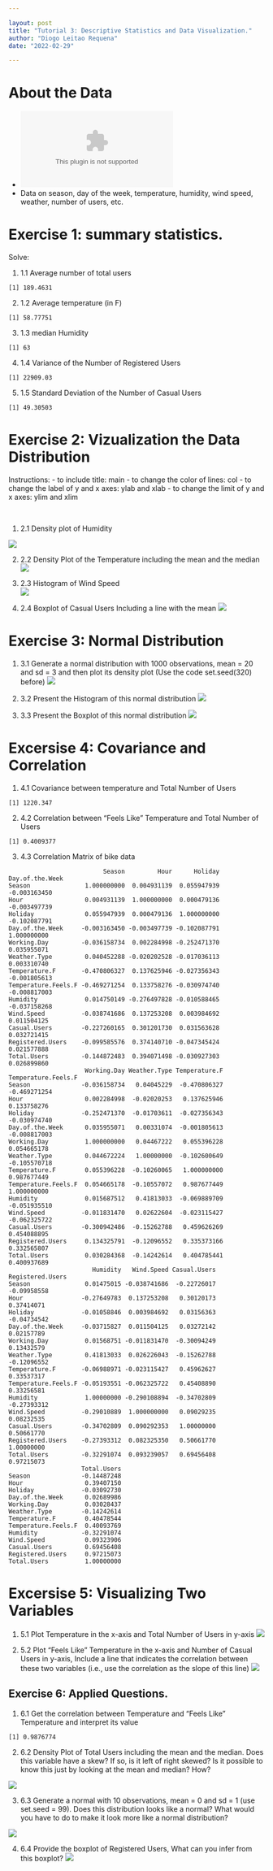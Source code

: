 ```yaml
---

layout: post
title: "Tutorial 3: Descriptive Statistics and Data Visualization."
author: "Diogo Leitao Requena"
date: "2022-02-29"

---
```


# About the Data

- ![Hourly Rental Bike Usage in Washington DC](https://github.com/Wario84/idsc_mgs/raw/master/assets/data/bike_data.csv?raw=true)
-   Data on season, day of the week, temperature, humidity, wind speed,
    weather, number of users, etc.

# Exercise 1: summary statistics.

Solve:

1.  1.1 Average number of total users

<!-- -->

    [1] 189.4631

2.  1.2 Average temperature (in F)

<!-- -->

    [1] 58.77751

3.  1.3 median Humidity

<!-- -->

    [1] 63

4.  1.4 Variance of the Number of Registered Users

<!-- -->

    [1] 22909.03

5.  1.5 Standard Deviation of the Number of Casual Users

<!-- -->

    [1] 49.30503

# Exercise 2: Vizualization the Data Distribution

Instructions: - to include title: main - to change the color of lines:
col - to change the label of y and x axes: ylab and xlab - to change the
limit of y and x axes: ylim and xlim

<br>

1.  2.1 Density plot of Humidity

![](https://github.com/Wario84/idsc_mgs/raw/master/assets/imgs/unnamed-chunk-7-1.png?raw=true)<!-- -->

2.  2.2 Density Plot of the Temperature including the mean and the
    median
    ![](https://github.com/Wario84/idsc_mgs/raw/master/assets/imgs/unnamed-chunk-8-1.png?raw=true)<!-- -->

3.  2.3 Histogram of Wind Speed <br>
    ![](https://github.com/Wario84/idsc_mgs/raw/master/assets/imgs/unnamed-chunk-9-1.png?raw=true)<!-- -->

4.  2.4 Boxplot of Casual Users Including a line with the mean
    ![](https://github.com/Wario84/idsc_mgs/raw/master/assets/imgs/unnamed-chunk-10-1.png?raw=true)<!-- -->

# Exercise 3: Normal Distribution

1.  3.1 Generate a normal distribution with 1000 observations, mean = 20
    and sd = 3 and then plot its density plot (Use the code
    set.seed(320) before)
    ![](https://github.com/Wario84/idsc_mgs/raw/master/assets/imgs/unnamed-chunk-11-1.png?raw=true)<!-- -->

2.  3.2 Present the Histogram of this normal distribution
    ![](https://github.com/Wario84/idsc_mgs/raw/master/assets/imgs/unnamed-chunk-12-1.png?raw=true)<!-- -->

3.  3.3 Present the Boxplot of this normal distribution
    ![](https://github.com/Wario84/idsc_mgs/raw/master/assets/imgs/unnamed-chunk-13-1.png?raw=true)<!-- -->

# Excersise 4: Covariance and Correlation

1.  4.1 Covariance between temperature and Total Number of Users

<!-- -->

    [1] 1220.347

2.  4.2 Correlation between “Feels Like” Temperature and Total Number of
    Users

<!-- -->

    [1] 0.4009377

3.  4.3 Correlation Matrix of bike data

<!-- -->

                              Season         Hour      Holiday Day.of.the.Week
    Season               1.000000000  0.004931139  0.055947939    -0.003163450
    Hour                 0.004931139  1.000000000  0.000479136    -0.003497739
    Holiday              0.055947939  0.000479136  1.000000000    -0.102087791
    Day.of.the.Week     -0.003163450 -0.003497739 -0.102087791     1.000000000
    Working.Day         -0.036158734  0.002284998 -0.252471370     0.035955071
    Weather.Type         0.040452288 -0.020202528 -0.017036113     0.003310740
    Temperature.F       -0.470806327  0.137625946 -0.027356343    -0.001805613
    Temperature.Feels.F -0.469271254  0.133758276 -0.030974740    -0.008817003
    Humidity             0.014750149 -0.276497828 -0.010588465    -0.037158268
    Wind.Speed          -0.038741686  0.137253208  0.003984692     0.011504125
    Casual.Users        -0.227260165  0.301201730  0.031563628     0.032721415
    Registered.Users    -0.099585576  0.374140710 -0.047345424     0.021577888
    Total.Users         -0.144872483  0.394071498 -0.030927303     0.026899860
                         Working.Day Weather.Type Temperature.F Temperature.Feels.F
    Season              -0.036158734   0.04045229  -0.470806327        -0.469271254
    Hour                 0.002284998  -0.02020253   0.137625946         0.133758276
    Holiday             -0.252471370  -0.01703611  -0.027356343        -0.030974740
    Day.of.the.Week      0.035955071   0.00331074  -0.001805613        -0.008817003
    Working.Day          1.000000000   0.04467222   0.055396228         0.054665178
    Weather.Type         0.044672224   1.00000000  -0.102600649        -0.105570718
    Temperature.F        0.055396228  -0.10260065   1.000000000         0.987677449
    Temperature.Feels.F  0.054665178  -0.10557072   0.987677449         1.000000000
    Humidity             0.015687512   0.41813033  -0.069889709        -0.051935510
    Wind.Speed          -0.011831470   0.02622604  -0.023115427        -0.062325722
    Casual.Users        -0.300942486  -0.15262788   0.459626269         0.454088895
    Registered.Users     0.134325791  -0.12096552   0.335373166         0.332565807
    Total.Users          0.030284368  -0.14242614   0.404785441         0.400937689
                           Humidity   Wind.Speed Casual.Users Registered.Users
    Season               0.01475015 -0.038741686  -0.22726017      -0.09958558
    Hour                -0.27649783  0.137253208   0.30120173       0.37414071
    Holiday             -0.01058846  0.003984692   0.03156363      -0.04734542
    Day.of.the.Week     -0.03715827  0.011504125   0.03272142       0.02157789
    Working.Day          0.01568751 -0.011831470  -0.30094249       0.13432579
    Weather.Type         0.41813033  0.026226043  -0.15262788      -0.12096552
    Temperature.F       -0.06988971 -0.023115427   0.45962627       0.33537317
    Temperature.Feels.F -0.05193551 -0.062325722   0.45408890       0.33256581
    Humidity             1.00000000 -0.290108894  -0.34702809      -0.27393312
    Wind.Speed          -0.29010889  1.000000000   0.09029235       0.08232535
    Casual.Users        -0.34702809  0.090292353   1.00000000       0.50661770
    Registered.Users    -0.27393312  0.082325350   0.50661770       1.00000000
    Total.Users         -0.32291074  0.093239057   0.69456408       0.97215073
                        Total.Users
    Season              -0.14487248
    Hour                 0.39407150
    Holiday             -0.03092730
    Day.of.the.Week      0.02689986
    Working.Day          0.03028437
    Weather.Type        -0.14242614
    Temperature.F        0.40478544
    Temperature.Feels.F  0.40093769
    Humidity            -0.32291074
    Wind.Speed           0.09323906
    Casual.Users         0.69456408
    Registered.Users     0.97215073
    Total.Users          1.00000000

# Excersise 5: Visualizing Two Variables

1.  5.1 Plot Temperature in the x-axis and Total Number of Users in
    y-axis
    ![](https://github.com/Wario84/idsc_mgs/raw/master/assets/imgs/unnamed-chunk-17-1.png?raw=true)<!-- -->

2.  5.2 Plot “Feels Like” Temperature in the x-axis and Number of Casual
    Users in y-axis, Include a line that indicates the correlation
    between these two variables (i.e., use the correlation as the slope
    of this line)
    ![](https://github.com/Wario84/idsc_mgs/raw/master/assets/imgs/unnamed-chunk-18-1.png?raw=true?raw=true)<!-- -->

## Exercise 6: Applied Questions.

1.  6.1 Get the correlation between Temperature and “Feels Like”
    Temperature and interpret its value

<!-- -->

    [1] 0.9876774

2.  6.2 Density Plot of Total Users including the mean and the median.
    Does this variable have a skew? If so, is it left of right skewed?
    Is it possible to know this just by looking at the mean and median?
    How?

![](https://github.com/Wario84/idsc_mgs/raw/master/assets/imgs/unnamed-chunk-20-1.png?raw=true?raw=true)<!-- -->

3.  6.3 Generate a normal with 10 observations, mean = 0 and sd = 1 (use
    set.seed = 99). Does this distribution looks like a normal? What
    would you have to do to make it look more like a normal
    distribution?

![](https://github.com/Wario84/idsc_mgs/raw/master/assets/imgs/unnamed-chunk-21-1.png?raw=true?raw=true)<!-- -->

4.  6.4 Provide the boxplot of Registered Users, What can you infer from
    this boxplot?
    ![](https://github.com/Wario84/idsc_mgs/raw/master/assets/imgs/unnamed-chunk-22-1.png?raw=true?raw=true)<!-- -->
